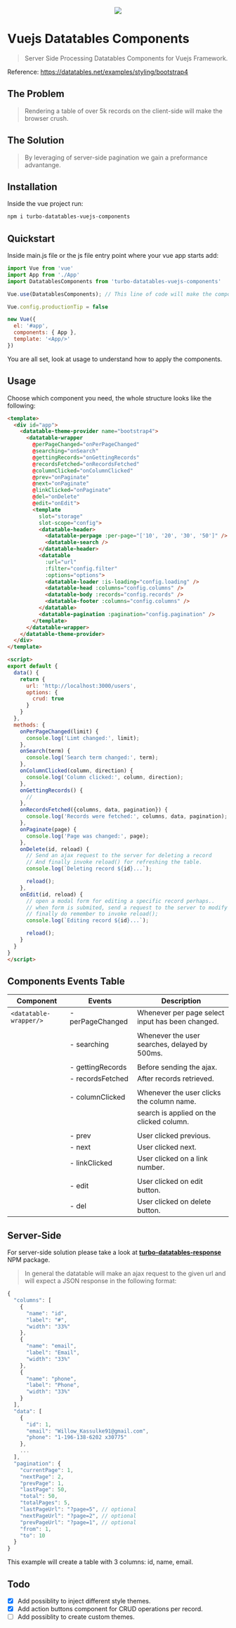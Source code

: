 <p align="center"><a href="https://datatables.net/examples/styling/bootstrap4"><img src="https://drive.google.com/uc?export=view&id=1BixUms5LUlR6-6TE3tPASyuTE1QtKLC_"></a></p>

# Vuejs Datatables Components

> Server Side Processing Datatables Components for Vuejs Framework.

Reference: https://datatables.net/examples/styling/bootstrap4

## The Problem

> Rendering a table of over 5k records on the client-side will make the browser crush.

## The Solution

> By leveraging of server-side pagination we gain a preformance advantange.

## Installation
Inside the vue project run:
```sh
npm i turbo-datatables-vuejs-components
```

## Quickstart
Inside main.js file or the js file entry point where your vue app starts add:
```javascript
import Vue from 'vue'
import App from './App'
import DatatablesComponents from 'turbo-datatables-vuejs-components'

Vue.use(DatatablesComponents); // This line of code will make the components available in your app.

Vue.config.productionTip = false

new Vue({
  el: '#app',
  components: { App },
  template: '<App/>'
})
```

You are all set, look at usage to understand how to apply the components.

## Usage

Choose which component you need, the whole structure looks like the following:
```html
<template>
  <div id="app">
    <datatable-theme-provider name="bootstrap4">
      <datatable-wrapper
        @perPageChanged="onPerPageChanged"
        @searching="onSearch"
        @gettingRecords="onGettingRecords"
        @recordsFetched="onRecordsFetched"
        @columnClicked="onColumnClicked"
        @prev="onPaginate"
        @next="onPaginate"
        @linkClicked="onPaginate"
        @del="onDelete"
        @edit="onEdit">
        <template
          slot="storage"
          slot-scope="config">
          <datatable-header>
            <datatable-perpage :per-page="['10', '20', '30', '50']" />
            <datatable-search />
          </datatable-header>
          <datatable
            :url="url"
            :filter="config.filter"
            :options="options">
            <datatable-loader :is-loading="config.loading" />
            <datatable-head :columns="config.columns" />
            <datatable-body :records="config.records" />
            <datatable-footer :columns="config.columns" />
          </datatable>
          <datatable-pagination :pagination="config.pagination" />
        </template>
      </datatable-wrapper>
    </datatable-theme-provider>
  </div>
</template>

<script>
export default {
  data() {
    return {
      url: 'http://localhost:3000/users',
      options: {
        crud: true
      }
    }
  },
  methods: {
    onPerPageChanged(limit) {
      console.log('Limt changed:', limit);
    },
    onSearch(term) {
      console.log('Search term changed:', term);
    },
    onColumnClicked(column, direction) {
      console.log('Column clicked:', column, direction);
    },
    onGettingRecords() {
      //
    },
    onRecordsFetched({columns, data, pagination}) {
      console.log('Records were fetched:', columns, data, pagination);
    },
    onPaginate(page) {
      console.log('Page was changed:', page);
    },
    onDelete(id, reload) {
      // Send an ajax request to the server for deleting a record
      // And finally invoke reload() for refreshing the table.
      console.log(`Deleting record ${id}...`);

      reload();
    },
    onEdit(id, reload) {
      // open a modal form for editing a specific record perhaps..
      // when form is submited, send a request to the server to modify the record.
      // finally do remember to invoke reload();
      console.log(`Editing record ${id}...`);

      reload();
    }
  }
}
</script>
```

## Components Events Table

| Component                     | Events                          | Description
| ----------------------------- | ------------------------------- |-----------------------------------------
| `<datatable-wrapper/>`        | - perPageChanged                | Whenever per page select input has been changed.
|                               |                                 |
|                               | - searching                     | Whenever the user searches, delayed by 500ms.
|                               |                                 |
|                               | - gettingRecords                | Before sending the ajax.
|                               | - recordsFetched                | After records retrieved.
|                               |                                 |
|                               | - columnClicked                 | Whenever the user clicks the column name.
|                               |                                 | search is applied on the clicked column.
|                               |                                 |
|                               | - prev                          | User clicked previous.
|                               | - next                          | User clicked next.
|                               | - linkClicked                   | User clicked on a link number.
|                               |                                 |
|                               | - edit                          | User clicked on edit button.
|                               | - del                           | User clicked on delete button.


## Server-Side

For server-side solution please take a look at **[turbo-datatables-response](https://github.com/edenreich/turbo-datatables-response)** NPM package.


> In general the datatable will make an ajax request to the given url and will expect a JSON response in the following format:
```javascript
{
  "columns": [
    {
      "name": "id",
      "label": "#",
      "width": "33%"
    },
    {
      "name": "email",
      "label": "Email",
      "width": "33%"
    },
    {
      "name": "phone",
      "label": "Phone",
      "width": "33%"
    }
  ],
  "data": [
    {
      "id": 1,
      "email": "Willow_Kassulke91@gmail.com",
      "phone": "1-196-138-6202 x30775"
    },
    ...
  ],
  "pagination": {
    "currentPage": 1,
    "nextPage": 2,
    "prevPage": 1,
    "lastPage": 50,
    "total": 50,
    "totalPages": 5,
    "lastPageUrl": "?page=5", // optional
    "nextPageUrl": "?page=2", // optional
    "prevPageUrl": "?page=1", // optional
    "from": 1,
    "to": 10
  }
}
```

This example will create a table with 3 columns: id, name, email.

## Todo

- [x] Add possiblity to inject different style themes.
- [x] Add action buttons component for CRUD operations per record.
- [ ] Add possiblity to create custom themes.
